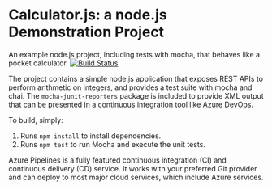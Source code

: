 Calculator.js: a node.js Demonstration Project
==============================================
An example node.js project, including tests with mocha, that behaves like
a pocket calculator.
[![Build Status](https://dev.azure.com/cursodevops0042/cursodevops/_apis/build/status/mercadoalex.calculator-demo?branchName=master)](https://dev.azure.com/cursodevops0042/cursodevops/_build/latest?definitionId=1&branchName=master)

The project contains a simple node.js application that exposes REST APIs
to perform arithmetic on integers, and provides a test suite with mocha
and chai.  The `mocha-junit-reporters` package is included to provide XML
output that can be presented in a continuous integration tool like
[Azure DevOps](https://azure.com/devops).

To build, simply:

1. Runs `npm install` to install dependencies.
2. Runs `npm test` to run Mocha and execute the unit tests.

Azure Pipelines is a fully featured continuous integration (CI) and continuous delivery (CD) service. It works with your preferred Git provider and can deploy to most major cloud services, which include Azure services. 

